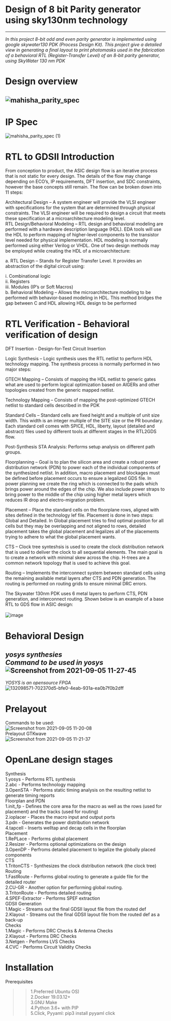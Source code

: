 # Design of 8 bit Parity generator using sky130nm technology<br/>
---
*In this project 8-bit odd and even parity generator is implemented using google skywater130 PDK (Process Design Kit). This project give a detailed view in generating a final layout to print photomasks used in the fabrication of a behavioral RTL (Register-Transfer Level) of an 8-bit parity generator, using SkyWater 130 nm PDK*<br/>
# Design overview<br/>
![mahisha_parity_spec](https://user-images.githubusercontent.com/88282645/132097774-655d7bea-6908-47c8-b729-905fca33a39d.png)<br/>
---
# IP Spec
![mahisha_parity_spec (1)](https://user-images.githubusercontent.com/88282645/132097853-529caac9-0d8f-4c44-a95e-208ff0bad131.png)<br/>

# RTL to GDSII Introduction
From conception to product, the ASIC design flow is an iterative process that is not static for every design. The details of the flow may change depending on ECO’s, IP requirements, DFT insertion, and SDC constraints, however the base concepts still remain. The flow can be broken down into 11 steps:<br/>

Architectural Design – A system engineer will provide the VLSI engineer with specifications for the system that are determined through physical constraints. The VLSI engineer will be required to design a circuit that meets these specification at a microarchitecture modeling level.<br/>
RTL Design/Behavioral Modeling – RTL design and behavioral modeling are performed with a hardware description language (HDL). EDA tools will use the HDL to perform mapping of higher-level components to the transistor level needed for physical implementation. HDL modeling is normally performed using either Verilog or VHDL. One of two design methods may be employed while creating the HDL of a microarchitecture:<br/>

a. RTL Design – Stands for Register Transfer Level. It provides an abstraction of the digital circuit using:<br/>

i. Combinational logic<br/>
ii. Registers<br/>
iii. Modules (IP’s or Soft Macros)<br/>
b. Behavioral Modeling – Allows the microarchitecture modeling to be performed with behavior-based modeling in HDL. This method bridges the gap between C and HDL allowing HDL design to be performed<br/>
# RTL Verification - Behavioral verification of design

DFT Insertion - Design-for-Test Circuit Insertion<br/>

Logic Synthesis – Logic synthesis uses the RTL netlist to perform HDL technology mapping. The synthesis process is normally performed in two major steps:<br/>

GTECH Mapping – Consists of mapping the HDL netlist to generic gates what are used to perform logical optimization based on AIGERs and other topologies created from the generic mapped netlist.<br/>

Technology Mapping – Consists of mapping the post-optimized GTECH netlist to standard cells described in the PDK<br/>

Standard Cells – Standard cells are fixed height and a multiple of unit size width. This width is an integer multiple of the SITE size or the PR boundary. Each standard cell comes with SPICE, HDL, liberty, layout (detailed and abstract) files used by different tools at different stages in the RTL2GDS flow.<br/>

Post-Synthesis STA Analysis: Performs setup analysis on different path groups.<br/>

Floorplanning – Goal is to plan the silicon area and create a robust power distribution network (PDN) to power each of the individual components of the synthesized netlist. In addition, macro placement and blockages must be defined before placement occurs to ensure a legalized GDS file. In power planning we create the ring which is connected to the pads which brings power around the edges of the chip. We also include power straps to bring power to the middle of the chip using higher metal layers which reduces IR drop and electro-migration problem.<br/>

Placement – Place the standard cells on the floorplane rows, aligned with sites defined in the technology lef file. Placement is done in two steps: Global and Detailed. In Global placement tries to find optimal position for all cells but they may be overlapping and not aligned to rows, detailed placement takes the global placement and legalizes all of the placements trying to adhere to what the global placement wants.<br/>

CTS – Clock tree synteshsis is used to create the clock distribution network that is used to deliver the clock to all sequential elements. The main goal is to create a network with minimal skew across the chip. H-trees are a common network topology that is used to achieve this goal.<br/>

Routing – Implements the interconnect system between standard cells using the remaining available metal layers after CTS and PDN generation. The routing is performed on routing grids to ensure minimal DRC errors.<br/>

The Skywater 130nm PDK uses 6 metal layers to perform CTS, PDN generation, and interconnect routing. Shown below is an example of a base RTL to GDS flow in ASIC design:<br/>
<br/>
![image](https://user-images.githubusercontent.com/88282645/132116591-a4512337-b1f5-46e2-9950-c842e5e04907.png)<br/>
# Behavioral Design <br/>
*yosys synthesies*<br/>
*Command to be used in yosys*<br/> 
![Screenshot from 2021-09-05 11-27-45](https://user-images.githubusercontent.com/88282645/132117124-8b118010-cfd9-4e6a-9c51-4b2d61288c1c.png)<br/>
--
*YOSYS is an opensource FPGA*<br/>
![132098571-702370d5-bfe0-4eab-931a-ea0b7f0b2dff](https://user-images.githubusercontent.com/88282645/132116236-789d0c61-60a5-42ca-974a-16202a0df76c.png)<br/>
# Prelayout<br/>
Commands to be used:<br/>
![Screenshot from 2021-09-05 11-20-08](https://user-images.githubusercontent.com/88282645/132116949-bef39d9a-463c-4e67-9479-b0f96152559d.png)<br/>
 Prelayout GTKwave<br/>
![Screenshot from 2021-09-05 11-21-37](https://user-images.githubusercontent.com/88282645/132116952-1f979da6-02c0-4ca4-b05d-2423042c92dc.png)<br/>
# OpenLane design stages
Synthesis<br/>
1.yosys - Performs RTL synthesis<br/>
2.abc - Performs technology mapping<br/>
3.OpenSTA - Performs static timing analysis on the resulting netlist to generate timing reports<br/>
Floorplan and PDN<br/>
1.init_fp - Defines the core area for the macro as well as the rows (used for placement) and the tracks (used for routing)<br/>
2.ioplacer - Places the macro input and output ports<br/>
3.pdn - Generates the power distribution network<br/>
4.tapcell - Inserts welltap and decap cells in the floorplan<br/>
Placement<br/>
1.RePLace - Performs global placement<br/>
2.Resizer - Performs optional optimizations on the design<br/>
3.OpenDP - Perfroms detailed placement to legalize the globally placed components<br/>
CTS<br/>
1.TritonCTS - Synthesizes the clock distribution network (the clock tree)<br/>
Routing<br/>
1.FastRoute - Performs global routing to generate a guide file for the detailed router<br/>
2.CU-GR - Another option for performing global routing.<br/>
3.TritonRoute - Performs detailed routing<br/>
4.SPEF-Extractor - Performs SPEF extraction<br/>
GDSII Generation<br/>
1.Magic - Streams out the final GDSII layout file from the routed def<br/>
2.Klayout - Streams out the final GDSII layout file from the routed def as a back-up<br/>
Checks<br/>
1.Magic - Performs DRC Checks & Antenna Checks<br/>
2.Klayout - Performs DRC Checks<br/>
3.Netgen - Performs LVS Checks<br/>
4.CVC - Performs Circuit Validity Checks<br/>
# Installation
Prerequisites<br/>
>> 1.Preferred Ubuntu OS)<br/>
2.Docker 19.03.12+<br/>
3.GNU Make<br/>
4.Python 3.6+ with PIP<br/>
5.Click, Pyyaml: pip3 install pyyaml click<br/>





